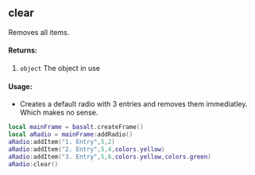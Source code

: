 ## clear
Removes all items.

#### Returns:
1. `object` The object in use

#### Usage:
* Creates a default radio with 3 entries and removes them immediatley. Which makes no sense.
```lua
local mainFrame = basalt.createFrame()
local aRadio = mainFrame:addRadio()
aRadio:addItem("1. Entry",5,2)
aRadio:addItem("2. Entry",5,4,colors.yellow)
aRadio:addItem("3. Entry",5,6,colors.yellow,colors.green)
aRadio:clear()
```